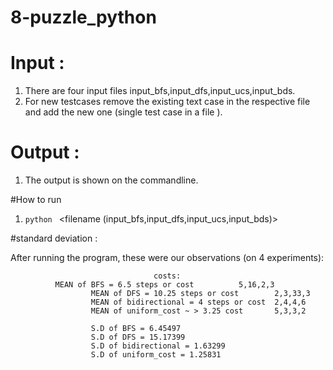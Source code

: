 # 8-puzzle_python



# Input : 
1. There are four input files input_bfs,input_dfs,input_ucs,input_bds.
2. For new testcases remove the existing text case in the respective file and add the new one (single test case in a file ).

# Output :
1. The output is shown on the commandline.

#How to run 
1. `python ` <filename (input_bfs,input_dfs,input_ucs,input_bds)>


#standard deviation :

After running the program, these were our observations (on 4 experiments):
                                                     
							        costs:
		      MEAN of BFS = 6.5 steps or cost          5,16,2,3
                      MEAN of DFS = 10.25 steps or cost        2,3,33,3
                      MEAN of bidirectional = 4 steps or cost  2,4,4,6
                      MEAN of uniform_cost ~ > 3.25 cost       5,3,3,2

                      S.D of BFS = 6.45497
                      S.D of DFS = 15.17399
                      S.D of bidirectional = 1.63299
                      S.D of uniform_cost = 1.25831
